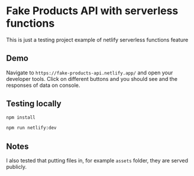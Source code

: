 # Fake Products API with serverless functions

This is just a testing project example of netlify serverless functions feature

## Demo

Navigate to `https://fake-products-api.netlify.app/` and open your developer tools.
Click on different buttons and you should see and the responses of data on console.


## Testing locally

```bash
npm install

npm run netlify:dev
```

## Notes
I also tested that putting files in, for example `assets` folder, they are served publicly.
